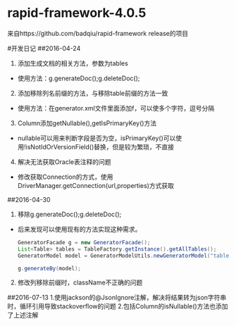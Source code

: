 # rapid-framework-4.0.5
来自https://github.com/badqiu/rapid-framework release的项目

#开发日记
##2016-04-24
1. 添加生成文档的相关方法，参数为tables
  - 使用方法：g.generateDoc();g.deleteDoc();
2. 添加移除列名前缀的方法，与移除table前缀的方法一致
  - 使用方法：在generator.xml文件里面添加<entry key="columnRemovePrefixes">f</entry>，可以使多个字符，逗号分隔
3. Column添加getNullable(),getIsPrimaryKey()方法
  - nullable可以用来判断字段是否为空，isPrimaryKey()可以使用!isNotIdOrVersionField()替换，但是较为繁琐，不直接
4. 解决无法获取Oracle表注释的问题
  - 修改获取Connection的方式，使用DriverManager.getConnection(url,properties)方式获取

##2016-04-30
1. 移除g.generateDoc();g.deleteDoc();
  - 后来发现可以使用现有的方法实现这种需求。  
    ```java
    GeneratorFacade g = new GeneratorFacade();  
    List<Table> tables = TableFactory.getInstance().getAllTables();  
    GeneratorModel model = GeneratorModelUtils.newGeneratorModel("tables", tables);  
    
    g.generateBy(model);
    ```
2. 修改列移除前缀时，className不正确的问题

##2016-07-13
1.使用jackson的@JsonIgnore注解，解决将结果转为json字符串时，循环引用导致stackoverflow的问题
2.包括Column的isNullable()方法也添加了上述注解
